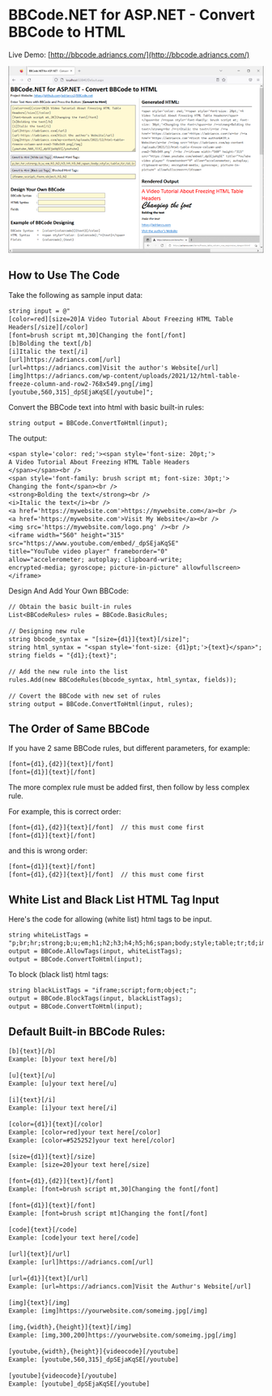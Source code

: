 # BBCode.NET for ASP.NET - Convert BBCode to HTML

Live Demo: [http://bbcode.adriancs.com/](http://bbcode.adriancs.com/)

![](https://raw.githubusercontent.com/adriancs2/BBCode.net/master/wiki/02.png)

## How to Use The Code

Take the following as sample input data:

```
string input = @"
[color=red][size=20]A Video Tutorial About Freezing HTML Table Headers[/size][/color]
[font=brush script mt,30]Changing the font[/font]
[b]Bolding the text[/b]
[i]Italic the text[/i]
[url]https://adriancs.com[/url]
[url=https://adriancs.com]Visit the author's Website[/url]
[img]https://adriancs.com/wp-content/uploads/2021/12/html-table-freeze-column-and-row2-768x549.png[/img]
[youtube,560,315]_dpSEjaKqSE[/youtube]";
```
Convert the BBCode text into html with basic built-in rules:
```
string output = BBCode.ConvertToHtml(input);
```
The output:
```
<span style='color: red;'><span style='font-size: 20pt;'>
A Video Tutorial About Freezing HTML Table Headers
</span></span><br />
<span style='font-family: brush script mt; font-size: 30pt;'>
Changing the font</span><br />
<strong>Bolding the text</strong><br />
<i>Italic the text</i><br />
<a href='https://mywebsite.com'>https://mywebsite.com</a><br />
<a href='https://mywebsite.com'>Visit My Website</a><br />
<img src='https://mywebsite.com/logo.png' /><br />
<iframe width="560" height="315"
src="https://www.youtube.com/embed/_dpSEjaKqSE"
title="YouTube video player" frameborder="0"
allow="accelerometer; autoplay; clipboard-write;
encrypted-media; gyroscope; picture-in-picture" allowfullscreen>
</iframe>
```
Design And Add Your Own BBCode:
```
// Obtain the basic built-in rules
List<BBCodeRules> rules = BBCode.BasicRules;

// Designing new rule
string bbcode_syntax = "[size={d1}]{text}[/size]";
string html_syntax = "<span style='font-size: {d1}pt;'>{text}</span>";
string fields = "{d1};{text}";

// Add the new rule into the list
rules.Add(new BBCodeRules(bbcode_syntax, html_syntax, fields));

// Covert the BBCode with new set of rules
string output = BBCode.ConvertToHtml(input, rules);
```
## The Order of Same BBCode

If you have 2 same BBCode rules, but different parameters, for example:
```
[font={d1},{d2}]{text}[/font]
[font={d1}]{text}[/font]
```
The more complex rule must be added first, then follow by less complex rule.

For example, this is correct order:
```
[font={d1},{d2}]{text}[/font]  // this must come first
[font={d1}]{text}[/font]
```
and this is wrong order:
```
[font={d1}]{text}[/font]
[font={d1},{d2}]{text}[/font]  // this must come first
```

## White List and Black List HTML Tag Input

Here's the code for allowing (white list) html tags to be input.

```
string whiteListTags = "p;br;hr;strong;b;u;em;h1;h2;h3;h4;h5;h6;span;body;style;table;tr;td;img;a";
output = BBCode.AllowTags(input, whiteListTags);
output = BBCode.ConvertToHtml(input);
```
To block (black list) html tags:
```
string blackListTags = "iframe;script;form;object;";
output = BBCode.BlockTags(input, blackListTags);
output = BBCode.ConvertToHtml(input);
```

## Default Built-in BBCode Rules:

```
[b]{text}[/b]
Example: [b]your text here[/b]

[u]{text}[/u]
Example: [u]your text here[/u]

[i]{text}[/i]
Example: [i]your text here[/i]

[color={d1}]{text}[/color]
Example: [color=red]your text here[/color]
Example: [color=#525252]your text here[/color]

[size={d1}]{text}[/size]
Example: [size=20]your text here[/size]

[font={d1},{d2}]{text}[/font]
Example: [font=brush script mt,30]Changing the font[/font]

[font={d1}]{text}[/font]
Example: [font=brush script mt]Changing the font[/font]

[code]{text}[/code]
Example: [code]your text here[/code]

[url]{text}[/url]
Example: [url]https://adriancs.com[/url]

[url={d1}]{text}[/url]
Example: [url=https://adriancs.com]Visit the Authur's Website[/url]

[img]{text}[/img]
Example: [img]https://yourwebsite.com/someimg.jpg[/img]

[img,{width},{height}]{text}[/img]
Example: [img,300,200]https://yourwebsite.com/someimg.jpg[/img]

[youtube,{width},{height}]{videocode}[/youtube]
Example: [youtube,560,315]_dpSEjaKqSE[/youtube]

[youtube]{videocode}[/youtube]
Example: [youtube]_dpSEjaKqSE[/youtube]
```
